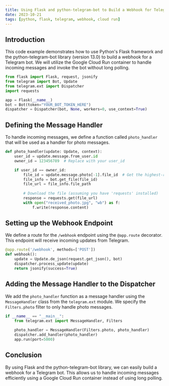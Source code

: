 ```yaml
---
title: Using Flask and python-telegram-bot to Build a Webhook for Telegram Bots
date: 2023-10-21
tags: [python, flask, telegram, webhook, cloud run]
---
```


## Introduction

This code example demonstrates how to use Python's Flask framework and the python-telegram-bot library (version 13.0) to build a webhook for a Telegram bot. We will utilize the Google Cloud Run container to handle incoming messages and invoke the bot without long polling.

```python
from flask import Flask, request, jsonify
from telegram import Bot, Update
from telegram.ext import Dispatcher
import requests

app = Flask(__name__)
bot = Bot(token="YOUR_BOT_TOKEN_HERE")
dispatcher = Dispatcher(bot, None, workers=0, use_context=True)

```

## Defining the Message Handler

To handle incoming messages, we define a function called `photo_handler` that will be used as a handler for photo messages.

```python
def photo_handler(update: Update, context):
    user_id = update.message.from_user.id
    owner_id = 123456789  # Replace with your user_id

    if user_id == owner_id:
        file_id = update.message.photo[-1].file_id  # Get the highest-resolution photo
        file_info = bot.get_file(file_id)
        file_url = file_info.file_path
        
        # Download the file (assuming you have 'requests' installed)
        response = requests.get(file_url)
        with open("received_photo.jpg", "wb") as f:
            f.write(response.content)
```

## Setting up the Webhook Endpoint

We define a route for the `/webhook` endpoint using the `@app.route` decorator. This endpoint will receive incoming updates from Telegram.

```python
@app.route('/webhook', methods=['POST'])
def webhook():
    update = Update.de_json(request.get_json(), bot)
    dispatcher.process_update(update)
    return jsonify(success=True)
```

## Adding the Message Handler to the Dispatcher

We add the `photo_handler` function as a message handler using the `MessageHandler` class from the `telegram.ext` module. We specify the `Filters.photo` filter to only handle photo messages.

```python
if __name__ == "__main__":
    from telegram.ext import MessageHandler, Filters
    
    photo_handler = MessageHandler(Filters.photo, photo_handler)
    dispatcher.add_handler(photo_handler)
    app.run(port=5000)
```

## Conclusion

By using Flask and the python-telegram-bot library, we can easily build a webhook for a Telegram bot. This allows us to handle incoming messages efficiently using a Google Cloud Run container instead of using long polling.